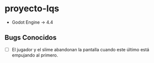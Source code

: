 # proyecto-lqs

- Godot Engine &rarr; 4.4

## Bugs Conocidos

- [ ] El jugador y el slime abandonan la pantalla cuando este último está empujando al primero.

